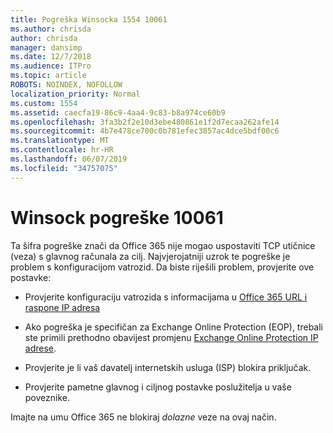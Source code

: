 ```yaml
---
title: Pogreška Winsocka 1554 10061
ms.author: chrisda
author: chrisda
manager: dansimp
ms.date: 12/7/2018
ms.audience: ITPro
ms.topic: article
ROBOTS: NOINDEX, NOFOLLOW
localization_priority: Normal
ms.custom: 1554
ms.assetid: caecfa19-86c9-4aa4-9c83-b8a974ce60b9
ms.openlocfilehash: 3fa3b2f2e10d3ebe480861e1f2d7ecaa262afe14
ms.sourcegitcommit: 4b7e478ce700c0b781efec3857ac4dce5bdf00c6
ms.translationtype: MT
ms.contentlocale: hr-HR
ms.lasthandoff: 06/07/2019
ms.locfileid: "34757075"
---
```

# <a name="winsock-error-10061"></a>Winsock pogreške 10061

Ta šifra pogreške znači da Office 365 nije mogao uspostaviti TCP utičnice (veza) s glavnog računala za cilj. Najvjerojatniji uzrok te pogreške je problem s konfiguracijom vatrozid. Da biste riješili problem, provjerite ove postavke:

- Provjerite konfiguraciju vatrozida s informacijama u [Office 365 URL i raspone IP adresa](https://docs.microsoft.com/office365/enterprise/urls-and-ip-address-ranges)

- Ako pogreška je specifičan za Exchange Online Protection (EOP), trebali ste primili prethodno obavijest promjenu [Exchange Online Protection IP adrese](https://docs.microsoft.com/office365/SecurityCompliance/eop/exchange-online-protection-ip-addresses).

- Provjerite je li vaš davatelj internetskih usluga (ISP) blokira priključak.

- Provjerite pametne glavnog i ciljnog postavke poslužitelja u vaše poveznike.

Imajte na umu Office 365 ne blokiraj *dolazne* veze na ovaj način.
